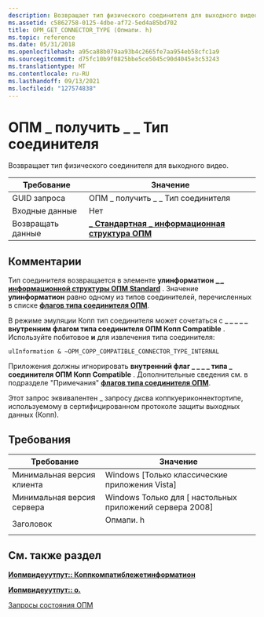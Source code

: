 ```yaml
---
description: Возвращает тип физического соединителя для выходного видео.
ms.assetid: c5862758-0125-4dbe-af72-5ed4a85bd702
title: OPM_GET_CONNECTOR_TYPE (Опмапи. h)
ms.topic: reference
ms.date: 05/31/2018
ms.openlocfilehash: a95ca88b079aa93b4c2665fe7aa954eb58cfc1a9
ms.sourcegitcommit: d75fc10b9f0825bbe5ce5045c90d4045e3c53243
ms.translationtype: MT
ms.contentlocale: ru-RU
ms.lasthandoff: 09/13/2021
ms.locfileid: "127574838"
---
```

# <a name="opm_get_connector_type"></a>ОПМ \_ получить \_ \_ Тип соединителя

Возвращает тип физического соединителя для выходного видео.



| Требование | Значение |
|--------------|-----------------------------------------------------------------------------|
| GUID запроса | ОПМ \_ получить \_ \_ Тип соединителя                                                   |
| Входные данные   | Нет                                                                        |
| Возвращать данные  | [**\_ Стандартная \_ информационная структура ОПМ**](/windows/desktop/api/ksopmapi/ns-ksopmapi-opm_standard_information) |



 

## <a name="remarks"></a>Комментарии

Тип соединителя возвращается в элементе **улинформатион** [**\_ \_ информационной структуры ОПМ Standard**](/windows/desktop/api/ksopmapi/ns-ksopmapi-opm_standard_information) . Значение **улинформатион** равно одному из типов соединителей, перечисленных в списке [**флагов типа соединителя ОПМ**](opm-connector-type-flags.md).

В режиме эмуляции Копп тип соединителя может сочетаться с **\_ \_ \_ \_ \_ внутренним флагом типа соединителя ОПМ Копп Compatible** . Используйте побитовое **и** для извлечения типа соединителя:

`ulInformation & ~OPM_COPP_COMPATIBLE_CONNECTOR_TYPE_INTERNAL`

Приложения должны игнорировать **внутренний флаг \_ \_ \_ \_ типа \_ соединителя ОПМ Копп Compatible** . Дополнительные сведения см. в подразделе "Примечания" [**флагов типа соединителя ОПМ**](opm-connector-type-flags.md).

Этот запрос эквивалентен \_ запросу дксва коппкуериконнектортипе, используемому в сертифицированном протоколе защиты выходных данных (Копп).

## <a name="requirements"></a>Требования



| Требование | Значение |
|-------------------------------------|-------------------------------------------------------------------------------------|
| Минимальная версия клиента<br/> | Windows \[Только классические приложения Vista\]<br/>                                      |
| Минимальная версия сервера<br/> | Windows Только для \[ настольных приложений сервера 2008\]<br/>                                |
| Заголовок<br/>                   | <dl> <dt>Опмапи. h</dt> </dl> |



## <a name="see-also"></a>См. также раздел

<dl> <dt>

[**Иопмвидеуутпут:: Коппкомпатиблежетинформатион**](/windows/desktop/api/opmapi/nf-opmapi-iopmvideooutput-coppcompatiblegetinformation)
</dt> <dt>

[**Иопмвидеуутпут:: о.**](/windows/desktop/api/opmapi/nf-opmapi-iopmvideooutput-getinformation)
</dt> <dt>

[Запросы состояния ОПМ](opm-status-requests.md)
</dt> </dl>

 

 




